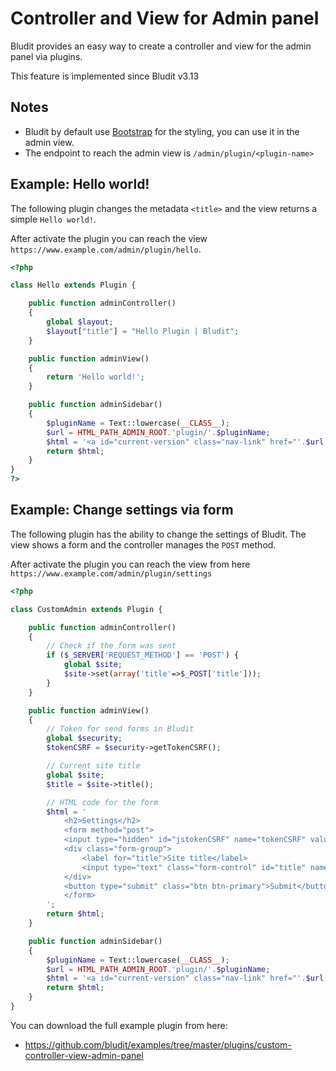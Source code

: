 # Controller and View for Admin panel
<!-- position: 3 -->

Bludit provides an easy way to create a controller and view for the admin panel via plugins.

<div class="note">
This feature is implemented since Bludit v3.13
</div>

## Notes
- Bludit by default use [Bootstrap](https://getbootstrap.com/) for the styling, you can use it in the admin view.
- The endpoint to reach the admin view is `/admin/plugin/<plugin-name>`

## Example: Hello world!
The following plugin changes the metadata `<title>` and the view returns a simple `Hello world!`.

After activate the plugin you can reach the view `https://www.example.com/admin/plugin/hello`.

```php
<?php

class Hello extends Plugin {

	public function adminController()
	{
		global $layout;
		$layout["title"] = "Hello Plugin | Bludit";
	}

	public function adminView()
	{
		return 'Hello world!';
	}

	public function adminSidebar()
	{
		$pluginName = Text::lowercase(__CLASS__);
		$url = HTML_PATH_ADMIN_ROOT.'plugin/'.$pluginName;
		$html = '<a id="current-version" class="nav-link" href="'.$url.'">Hello world</a>';
		return $html;
	}
}
?>
```

## Example: Change settings via form
The following plugin has the ability to change the settings of Bludit. The view shows a form and the controller manages the `POST` method.

After activate the plugin you can reach the view from here `https://www.example.com/admin/plugin/settings`

```php
<?php

class CustomAdmin extends Plugin {

	public function adminController()
	{
		// Check if the form was sent
		if ($_SERVER['REQUEST_METHOD'] == 'POST') {
			global $site;
			$site->set(array('title'=>$_POST['title']));
		}
	}

	public function adminView()
	{
		// Token for send forms in Bludit
		global $security;
		$tokenCSRF = $security->getTokenCSRF();

		// Current site title
		global $site;
		$title = $site->title();

		// HTML code for the form
		$html = '
			<h2>Settings</h2>
			<form method="post">
			<input type="hidden" id="jstokenCSRF" name="tokenCSRF" value="'.$tokenCSRF.'">
			<div class="form-group">
				<label for="title">Site title</label>
				<input type="text" class="form-control" id="title" name="title" value="'.$title.'">
			</div>
			<button type="submit" class="btn btn-primary">Submit</button>
			</form>
		';
		return $html;
	}

	public function adminSidebar()
	{
		$pluginName = Text::lowercase(__CLASS__);
		$url = HTML_PATH_ADMIN_ROOT.'plugin/'.$pluginName;
		$html = '<a id="current-version" class="nav-link" href="'.$url.'">Custom Admin Form</a>';
		return $html;
	}
}
```

You can download the full example plugin from here:
- https://github.com/bludit/examples/tree/master/plugins/custom-controller-view-admin-panel
